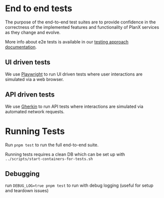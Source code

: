 # End to end tests

The purpose of the end-to-end test suites are to provide confidence in the correctness of the implemented features and functionality of PlanX services as they change and evolve.

More info about e2e tests is available in our [testing approach documentation](https://github.com/theopensystemslab/planx-new/blob/main/doc/architecture/decisions/0003-testing-approach.md).

## UI driven tests

We use [Playwright](https://playwright.dev/docs/api/class-test) to run UI driven tests where user interactions are simulated via a web browser.


## API driven tests

We use [Gherkin](https://cucumber.io/docs/gherkin/reference) to run API tests where interactions are simulated via automated network requests.


# Running Tests

Run `pnpm test` to run the full end-to-end suite.

Running tests requires a clean DB which can be set up with `../scripts/start-containers-for-tests.sh`

## Debugging

run `DEBUG_LOG=true pnpm test` to run with debug logging (useful for setup and teardown issues)
